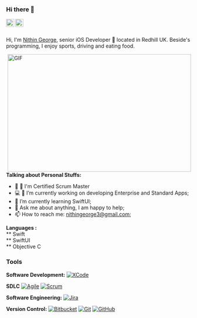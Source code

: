 ### Hi there 👋

<a href="https://twitter.com/nithingeorge3">
  <img align="left" alt="Arvind Patel | Twitter" width="22px" src="https://github.com/nithingeorge3/nithingeorge3/blob/main/Source/image.gif" />
</a>

<a href="https://www.linkedin.com/in/nigeorge/">
  <img align="left" alt="Arvind's LinkdeIN" width="22px" src="https://github.com/nithingeorge3/nithingeorge3/blob/main/Source/linkedin.svg" />
</a>

<br/>
<br/>

Hi, I'm [Nithin George](https://www.linkedin.com/in/nigeorge/), senior iOS Developer 🚀 located in Redhill UK. Beside's programming, I enjoy sports, driving and eating food.

  <img align="right" alt="GIF" src="https://github.com/nithingeorge3/nithingeorge3/blob/main/Source/image.jpg" width="500" height="320" />
  
**Talking about Personal Stuffs:**

- 👨 🔭 I'm Certified Scrum Master
- 💻 🔭 I’m currently working on developing Enterprise and Standard Apps;
- 🌱 I’m currently learning SwiftUI; 
- 💬 Ask me about anything, I am happy to help;
- 📫 How to reach me: <nithingeorge3@gmail.com>;

**Languages :**  
 ** Swift  <br/>
 ** SwiftUI <br/>
 ** Objective C <br/>

### Tools

**Software Development:**
[![XCode](https://img.shields.io/badge/-1575F9?style=flat&logo=Xcode&logoColor=white&link=https://github.com/arvindcs "XCode")](https://github.com/arvindcs)

**SDLC**
[![Agile](https://img.shields.io/badge/Agile-blue?style=flat&logo=Agile&logoColor=white&link=https://github.com/arvindcs "Agile")](https://github.com/arvindcs) 
[![Scrum](https://img.shields.io/badge/Scrum-green?style=flat&logo=Scrum&logoColor=white&link=https://github.com/arvindcs "Scrum")](https://github.com/arvindcs) 

**Software Engineering:**
[![Jira](https://img.shields.io/badge/-Jira-0052CC?style=flat&logo=jira&logoColor=white&link=https://github.com/arvindcs)](https://github.com/arvindcs)

**Version Control:**
[![Bitbucket](https://img.shields.io/badge/-Bitbucket-blue?style=flat&logo=bitbucket&link=https://github.com/arvindcs)](https://github.com/arvindcs)
[![Git](https://img.shields.io/badge/-Git-black?style=flat&logo=git&link=https://github.com/arvindcs)](https://github.com/arvindcs) 
[![GitHub](https://img.shields.io/badge/-GitHub-181717?style=flat&logo=github&link=https://github.com/arvindcs)](https://github.com/arvindcs)
<br/>
